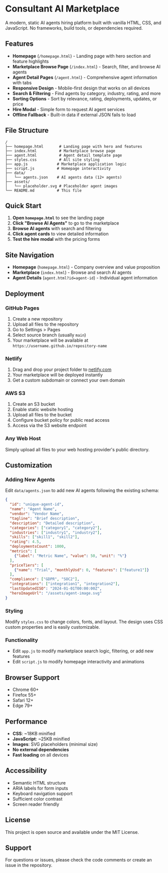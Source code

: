 # Consultant AI Marketplace

A modern, static AI agents hiring platform built with vanilla HTML, CSS, and JavaScript. No frameworks, build tools, or dependencies required.

## Features

- **Homepage** (`/homepage.html`) - Landing page with hero section and feature highlights
- **Marketplace Browse Page** (`/index.html`) - Search, filter, and browse AI agents
- **Agent Detail Pages** (`/agent.html`) - Comprehensive agent information with tabs
- **Responsive Design** - Mobile-first design that works on all devices
- **Search & Filtering** - Find agents by category, industry, rating, and more
- **Sorting Options** - Sort by relevance, rating, deployments, updates, or price
- **Hire Modal** - Simple form to request AI agent services
- **Offline Fallback** - Built-in data if external JSON fails to load

## File Structure

```
/
├── homepage.html       # Landing page with hero and features
├── index.html          # Marketplace browse page
├── agent.html          # Agent detail template page
├── styles.css          # All site styling
├── app.js             # Marketplace application logic
├── script.js          # Homepage interactivity
├── data/
│   └── agents.json    # AI agents data (12+ agents)
├── assets/
│   └── placeholder.svg # Placeholder agent images
└── README.md          # This file
```

## Quick Start

1. **Open `homepage.html`** to see the landing page
2. **Click "Browse AI Agents"** to go to the marketplace
3. **Browse AI agents** with search and filtering
4. **Click agent cards** to view detailed information
5. **Test the hire modal** with the pricing forms

## Site Navigation

- **Homepage** (`homepage.html`) - Company overview and value proposition
- **Marketplace** (`index.html`) - Browse and search AI agents
- **Agent Details** (`agent.html?id=agent-id`) - Individual agent information

## Deployment

### GitHub Pages
1. Create a new repository
2. Upload all files to the repository
3. Go to Settings > Pages
4. Select source branch (usually `main`)
5. Your marketplace will be available at `https://username.github.io/repository-name`

### Netlify
1. Drag and drop your project folder to [netlify.com](https://netlify.com)
2. Your marketplace will be deployed instantly
3. Get a custom subdomain or connect your own domain

### AWS S3
1. Create an S3 bucket
2. Enable static website hosting
3. Upload all files to the bucket
4. Configure bucket policy for public read access
5. Access via the S3 website endpoint

### Any Web Host
Simply upload all files to your web hosting provider's public directory.

## Customization

### Adding New Agents
Edit `data/agents.json` to add new AI agents following the existing schema:

```json
{
  "id": "unique-agent-id",
  "name": "Agent Name",
  "vendor": "Vendor Name",
  "tagline": "Brief description",
  "description": "Detailed description",
  "categories": ["category1", "category2"],
  "industries": ["industry1", "industry2"],
  "skills": ["skill1", "skill2"],
  "rating": 4.5,
  "deploymentsCount": 1000,
  "metrics": [
    {"label": "Metric Name", "value": 50, "unit": "%"}
  ],
  "priceTiers": [
    {"name": "Trial", "monthlyUsd": 0, "features": ["feature1"]}
  ],
  "compliance": ["GDPR", "SOC2"],
  "integrations": ["integration1", "integration2"],
  "lastUpdatedISO": "2024-01-01T00:00:00Z",
  "heroImageUrl": "/assets/agent-image.svg"
}
```

### Styling
Modify `styles.css` to change colors, fonts, and layout. The design uses CSS custom properties and is easily customizable.

### Functionality
- Edit `app.js` to modify marketplace search logic, filtering, or add new features
- Edit `script.js` to modify homepage interactivity and animations

## Browser Support

- Chrome 60+
- Firefox 55+
- Safari 12+
- Edge 79+

## Performance

- **CSS**: ~18KB minified
- **JavaScript**: ~25KB minified
- **Images**: SVG placeholders (minimal size)
- **No external dependencies**
- **Fast loading** on all devices

## Accessibility

- Semantic HTML structure
- ARIA labels for form inputs
- Keyboard navigation support
- Sufficient color contrast
- Screen reader friendly

## License

This project is open source and available under the MIT License.

## Support

For questions or issues, please check the code comments or create an issue in the repository.
